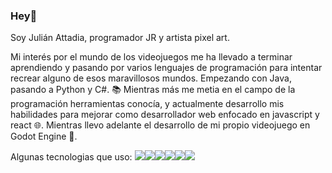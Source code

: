 
### <div>Hey👋</div>  

Soy Julián Attadia, programador JR y artista pixel art.

Mi interés por el mundo de los videojuegos me ha llevado a terminar aprendiendo y pasando por varios lenguajes
de programación para intentar recrear alguno de esos maravillosos mundos. Empezando con Java, pasando a Python y C#.
📚 Mientras más me metia en el campo de la programación herramientas conocía, y actualmente 
desarrollo mis habilidades para mejorar como desarrollador web enfocado en javascript y react 🌐.
Mientras llevo adelante el desarrollo de mi propio videojuego en Godot Engine 🤖.

Algunas tecnologias que uso:
<img src="https://img.shields.io/badge/Godot-478CBF?style=for-the-badge&logo=GodotEngine&logoColor=white" /><img src="https://img.shields.io/badge/JavaScript-323330?style=for-the-badge&logo=javascript&logoColor=F7DF1E" /><img src="https://img.shields.io/badge/CSS3-1572B6?style=for-the-badge&logo=css3&logoColor=white" /><img src="https://img.shields.io/badge/React-20232A?style=for-the-badge&logo=react&logoColor=61DAFB" /><img src="https://img.shields.io/badge/PostgreSQL-316192?style=for-the-badge&logo=postgresql&logoColor=white" /><img src="https://img.shields.io/badge/HTML5-E34F26?style=for-the-badge&logo=html5&logoColor=white" />




